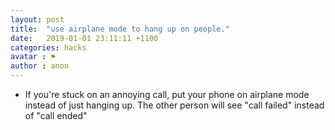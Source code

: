 ```yaml
---
layout: post
title:  "use airplane mode to hang up on people."
date:   2019-01-01 23:11:11 +1100
categories: hacks
avatar : ⚑
author : anon
---
```


- If you're stuck on an annoying call, put your phone on airplane mode instead of just hanging up. The other person will see "call failed" instead of "call ended"